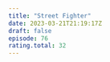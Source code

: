 ```yaml
---
title: "Street Fighter"
date: 2023-03-21T21:19:17Z
draft: false
episode: 76
rating.total: 32
---
```


